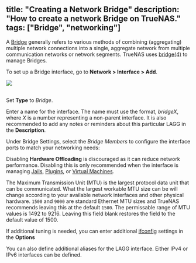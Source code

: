 title: "Creating a Network Bridge"
description: "How to create a network Bridge on TrueNAS."
tags: ["Bridge", "networking"]
---

A [Bridge](https://tools.ietf.org/html/rfc6325) generally refers to various methods of combining (aggregating) multiple network connections into a single, aggregate network from multiple communication networks or network segments. TrueNAS uses [bridge(4)](https://www.freebsd.org/cgi/man.cgi?bridge(4)) to manage Bridges. 

To set up a Bridge interface, go to **Network > Interface > Add**.

<img src="/images/TN-AddBridgeInterface.png">
<br><br>

Set **Type** to *Bridge*.

Enter a name for the interface. The name must use the format, *bridgeX*, where *X* is a number representing a non-parent interface.
It is also recommended to add any notes or reminders about this particular LAGG in the **Description**.

Under Bridge Settings, select the *Bridge Members* to configure the interface ports to match your networking needs:

Disabling **Hardware Offloading** is discouraged as it can reduce network performance.
Disabling this is only recommended when the interface is managing [Jails](/hub/tasks/advanced/jails/), [Plugins](/hub/tasks/advanced/plugins/), or [Virtual Machines](/hub/tasks/advanced/virtual-machines/).

The Maximum Transmission Unit (MTU) is the largest protocol data unit that can be communicated.
What the largest workable MTU size can be will change according to your available network interfaces and other physical hardware.
`1500` and `9000` are standard Ethernet MTU sizes and TrueNAS recommends leaving this at the default `1500`.
The permissable range of MTU values is 1492 to 9216. 
Leaving this field blank restores the field to the default value of 1500.

If additional tuning is needed, you can enter additional [ifconfig](https://www.freebsd.org/cgi/man.cgi?query=ifconfig) settings in the **Options**

You can also define additional aliases for the LAGG interface.
Either IPv4 or IPv6 interfaces can be defined.
